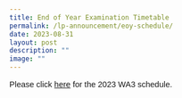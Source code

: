 ```yaml
---
title: End of Year Examination Timetable
permalink: /lp-announcement/eoy-schedule/
date: 2023-08-31
layout: post
description: ""
image: ""
---
```

<p style="font-family:sans-serif;font-size:14.5px;">Please click <a href="https://drive.google.com/file/d/1rSXrG0EKRfVBSb5X_OIbYdKsCe-JUdc-/view" style="font-family:sans-serif;font-size:14.5px;"> here</a> for the 2023 WA3 schedule.</p>